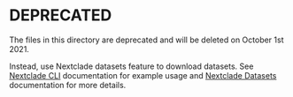 # DEPRECATED

The files in this directory are deprecated and will be deleted on October 1st 2021.

Instead, use Nextclade datasets feature to download datasets.
See [Nextclade CLI](https://docs.nextstrain.org/projects/nextclade/en/latest/user/nextclade-cli.html) documentation for example usage and [Nextclade Datasets](https://docs.nextstrain.org/projects/nextclade/en/latest/user/datasets.html) documentation for more details.
